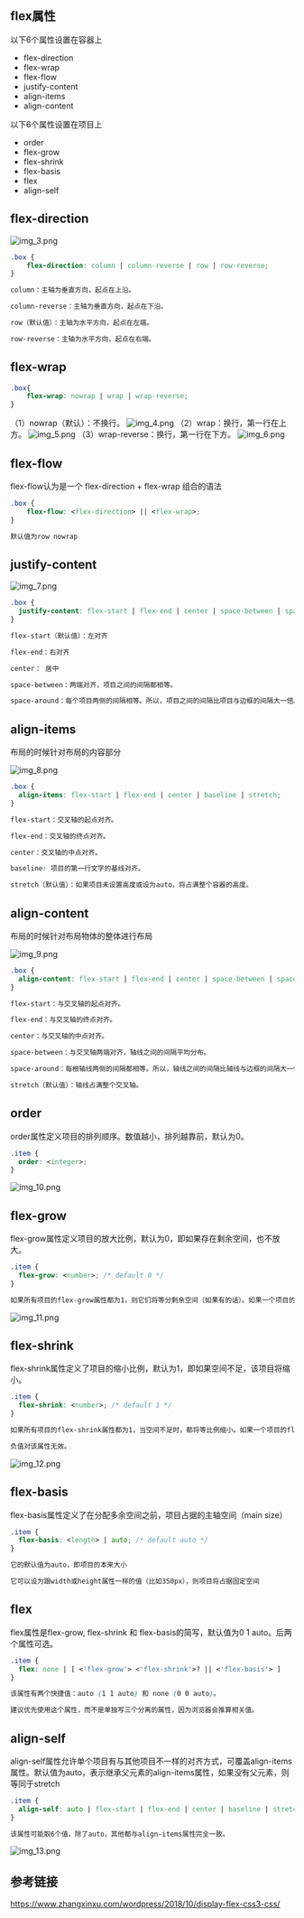 ## flex属性

以下6个属性设置在容器上
- flex-direction
- flex-wrap
- flex-flow
- justify-content
- align-items
- align-content

以下6个属性设置在项目上
- order
- flex-grow
- flex-shrink
- flex-basis
- flex
- align-self

## flex-direction

![img_3.png](img_3.png)

```css
.box {
    flex-direction: column | column-reverse | row | row-reverse;
}

column：主轴为垂直方向，起点在上沿。

column-reverse：主轴为垂直方向，起点在下沿。

row（默认值）：主轴为水平方向，起点在左端。

row-reverse：主轴为水平方向，起点在右端。
```

## flex-wrap

```css
.box{
    flex-wrap: nowrap | wrap | wrap-reverse;
}
```
（1）nowrap（默认）：不换行。
![img_4.png](img_4.png)
（2）wrap：换行，第一行在上方。
![img_5.png](img_5.png)
（3）wrap-reverse：换行，第一行在下方。
![img_6.png](img_6.png)

## flex-flow

flex-flow认为是一个 flex-direction + flex-wrap 组合的语法

```css
.box {
    flex-flow: <flex-direction> || <flex-wrap>;
}

默认值为row nowrap
```

## justify-content

![img_7.png](img_7.png)

```css
.box {
  justify-content: flex-start | flex-end | center | space-between | space-around;
}

flex-start（默认值）：左对齐

flex-end：右对齐

center： 居中

space-between：两端对齐，项目之间的间隔都相等。

space-around：每个项目两侧的间隔相等。所以，项目之间的间隔比项目与边框的间隔大一倍。
```

## align-items

布局的时候针对布局的内容部分

![img_8.png](img_8.png)

```css
.box {
  align-items: flex-start | flex-end | center | baseline | stretch;
}

flex-start：交叉轴的起点对齐。

flex-end：交叉轴的终点对齐。

center：交叉轴的中点对齐。

baseline: 项目的第一行文字的基线对齐。

stretch（默认值）：如果项目未设置高度或设为auto，将占满整个容器的高度。
```

## align-content

布局的时候针对布局物体的整体进行布局

![img_9.png](img_9.png)

```css
.box {
  align-content: flex-start | flex-end | center | space-between | space-around | stretch;
}

flex-start：与交叉轴的起点对齐。

flex-end：与交叉轴的终点对齐。

center：与交叉轴的中点对齐。

space-between：与交叉轴两端对齐，轴线之间的间隔平均分布。

space-around：每根轴线两侧的间隔都相等。所以，轴线之间的间隔比轴线与边框的间隔大一倍。

stretch（默认值）：轴线占满整个交叉轴。
```

## order

order属性定义项目的排列顺序。数值越小，排列越靠前，默认为0。

```css
.item {
  order: <integer>;
}
```

![img_10.png](img_10.png)

## flex-grow

flex-grow属性定义项目的放大比例，默认为0，即如果存在剩余空间，也不放大。

```css
.item {
  flex-grow: <number>; /* default 0 */
}

如果所有项目的flex-grow属性都为1，则它们将等分剩余空间（如果有的话）。如果一个项目的flex-grow属性为2，其他项目都为1，则前者占据的剩余空间将比其他项多一倍。
```

![img_11.png](img_11.png)

## flex-shrink

flex-shrink属性定义了项目的缩小比例，默认为1，即如果空间不足，该项目将缩小。

```css
.item {
  flex-shrink: <number>; /* default 1 */
}

如果所有项目的flex-shrink属性都为1，当空间不足时，都将等比例缩小。如果一个项目的flex-shrink属性为0，其他项目都为1，则空间不足时，前者不缩小。

负值对该属性无效。
```

![img_12.png](img_12.png)

## flex-basis

flex-basis属性定义了在分配多余空间之前，项目占据的主轴空间（main size）

```css
.item {
  flex-basis: <length> | auto; /* default auto */
}

它的默认值为auto，即项目的本来大小

它可以设为跟width或height属性一样的值（比如350px），则项目将占据固定空间
```

## flex

flex属性是flex-grow, flex-shrink 和 flex-basis的简写，默认值为0 1 auto。后两个属性可选。

```css
.item {
  flex: none | [ <'flex-grow'> <'flex-shrink'>? || <'flex-basis'> ]
}

该属性有两个快捷值：auto (1 1 auto) 和 none (0 0 auto)。

建议优先使用这个属性，而不是单独写三个分离的属性，因为浏览器会推算相关值。
```

## align-self

align-self属性允许单个项目有与其他项目不一样的对齐方式，可覆盖align-items属性。默认值为auto，表示继承父元素的align-items属性，如果没有父元素，则等同于stretch

```css
.item {
  align-self: auto | flex-start | flex-end | center | baseline | stretch;
}

该属性可能取6个值，除了auto，其他都与align-items属性完全一致。
```

![img_13.png](img_13.png)

## 参考链接

https://www.zhangxinxu.com/wordpress/2018/10/display-flex-css3-css/



